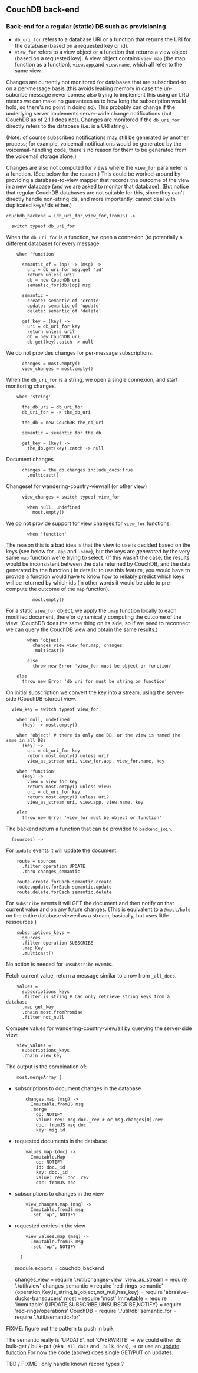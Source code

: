CouchDB back-end
----------------

### Back-end for a regular (static) DB such as provisioning

- `db_uri_for` refers to a database URI or a function that returns the URI for the database (based on a requested key or id).
- `view_for` refers to a view object or a function that returns a view object (based on a requested key). A view object contains `view.map` (the map function as a function), `view.app`,and `view.name`, which all refer to the same view.

Changes are currently not monitored for databases that are subscribed-to on a per-message basis (this avoids leaking memory in case the un-subcribe message never comes; also trying to implement this using an LRU means we can make no guarantees as to how long the subscription would hold, so there's no point in doing so). This probably can change if the underlying server implements server-wide change notifications (but CouchDB as of 2.1.1 does not). Changes are monitored if the `db_uri_for` directly refers to the database (i.e. is a URI string).

(Note: of course subscribed notifications may still be generated by another process; for example, voicemail notifications would be generated by the voicemail-handling code, there's no reason for them to be generated from the voicemail storage alone.)

Changes are also not computed for views where the `view_for` parameter is a function. (See below for the reason.) This could be worked-around by providing a database-to-view mapper that records the outcome of the view in a new database (and we are asked to monitor that database). (But notice that regular CouchDB databases are not suitable for this, since they can't directly handle non-string ids, and more importantly, cannot deal with duplicated keys/ids either.)

    couchdb_backend = (db_uri_for,view_for,fromJS) ->

      switch typeof db_uri_for

When the `db_uri_for` is a function, we open a connexion (to potentially a different database)
for every message.

        when 'function'

          semantic_of = (op) -> (msg) ->
            uri = db_uri_for msg.get 'id'
            return unless uri?
            db = new CouchDB uri
            semantic_for(db)[op] msg

          semantic =
            create: semantic_of 'create'
            update: semantic_of 'update'
            delete: semantic_of 'delete'

          get_key = (key) ->
            uri = db_uri_for key
            return unless uri?
            db = new CouchDB uri
            db.get(key).catch -> null

We do not provides changes for per-message subscriptions.

          changes = most.empty()
          view_changes = most.empty()

When the `db_uri_for` is a string, we open a single connexion, and start monitoring changes.

        when 'string'

          the_db_uri = db_uri_for
          db_uri_for = -> the_db_uri

          the_db = new CouchDB the_db_uri

          semantic = semantic_for the_db

          get_key = (key) ->
            the_db.get(key).catch -> null

Document changes

          changes = the_db.changes include_docs:true
            .multicast()

Changeset for wandering-country-view/all (or other view)

          view_changes = switch typeof view_for

            when null, undefined
              most.empty()

We do not provide support for view changes for `view_for` functions.

            when 'function'

The reason this is a bad idea is that the view to use is decided based on the keys
(see below for `.app` and `.name`), but the keys are _generated_ by the very
same `map` function we're trying to select. (If this wasn't the case, the results would be
inconsistent between the data returned by CouchDB, and the data generated by the function.)
In details: to use this feature, you would have to provide a function would have to know
how to reliably predict which keys will be returned by which ids (in other words it would
be able to pre-compute the outcome of the `map` function).

              most.empty()

For a static `view_for` object, we apply the `.map` function locally to each modified document,
therefor dynamically computing the outcome of the view. (CouchDB does the same thing on its side,
so if we need to reconnect we can query the CouchDB view and obtain the same results.)

            when 'object'
              changes_view view_for.map, changes
              .multicast()

            else
              throw new Error 'view_for must be object or function'

        else
          throw new Error 'db_uri_for must be string or function'

On initial subscription we convert the key into a stream, using the server-side (CouchDB-stored) view.

      view_key = switch typeof view_for

        when null, undefined
          (key) -> most.empty()

        when 'object' # there is only one DB, or the view is named the same in all DBs
          (key) ->
            uri = db_uri_for key
            return most.empty() unless uri?
            view_as_stream uri, view_for.app, view_for.name, key

        when 'function'
          (key) ->
            view = view_for key
            return most.emtpy() unless view?
            uri = db_uri_for key
            return most.empty() unless uri?
            view_as_stream uri, view.app, view.name, key

        else
          throw new Error 'view_for must be object or function'

The backend return a function that can be provided to `backend_join`.

      (sources) ->

For `update` events it will update the document.

        route = sources
          .filter operation UPDATE
          .thru changes_semantic

        route.create.forEach semantic.create
        route.update.forEach semantic.update
        route.delete.forEach semantic.delete

For `subscribe` events it will GET the document and then notify on that current value
and on any future changes. (This is equivalent to a `@most/hold` on the entire database
viewed as a stream, basically, but uses little ressources.)

        subscriptions_keys =
          sources
          .filter operation SUBSCRIBE
          .map Key
          .multicast()

No action is needed for `unsubscribe` events.

Fetch current value, return a message similar to a row from `_all_docs`.

        values =
          subscriptions_keys
          .filter is_string # Can only retrieve string keys from a database
          .map get_key
          .chain most.fromPromise
          .filter not_null

Compute values for wandering-country-view/all by querying the server-side view.

        view_values =
          subscriptions_keys
          .chain view_key

The output is the combination of:

        most.mergeArray [

- subscriptions to document changes in the database

          changes.map (msg) ->
            Immutable.fromJS msg
            .merge
              op: NOTIFY
              value: rev: msg.doc._rev # or msg.changes[0].rev
              doc: fromJS msg.doc
              key: msg.id

- requested documents in the database

          values.map (doc) ->
            Immutable.Map
              op: NOTIFY
              id: doc._id
              key: doc._id
              value: rev: doc._rev
              doc: fromJS doc

- subscriptions to changes in the view

          view_changes.map (msg) ->
            Immutable.fromJS msg
            .set 'op', NOTIFY

- requested entries in the view

          view_values.map (msg) ->
            Immutable.fromJS msg
            .set 'op', NOTIFY

        ]


    module.exports = couchdb_backend

    changes_view = require './util/changes-view'
    view_as_stream = require './util/view'
    changes_semantic = require 'red-rings-semantic'
    {operation,Key,is_string,is_object,not_null,has_key} = require 'abrasive-ducks-transducers'
    most = require 'most'
    Immutable = require 'immutable'
    {UPDATE,SUBSCRIBE,UNSUBSCRIBE,NOTIFY} = require 'red-rings/operations'
    CouchDB = require './util/db'
    semantic_for = require './util/semantic-for'

FIXME: figure out the pattern to push in bulk

The semantic really is 'UPDATE', not 'OVERWRITE'
  → we could either do bulk-get / bulk-put (aka `_all_docs` and `_bulk_docs`),
  → or use an [update function](http://docs.couchdb.org/en/2.1.1/api/ddoc/render.html#db-design-design-doc-update-update-name)
For now the code (above) does single GET/PUT on updates.

TBD / FIXME : only handle known record types ?
